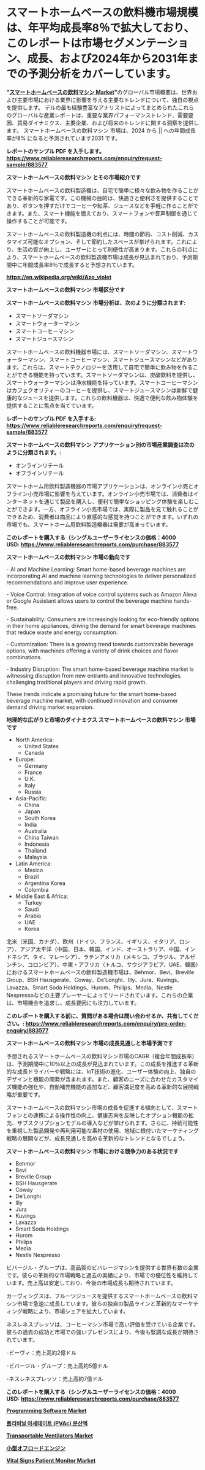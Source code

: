 <p><h1>スマートホームベースの飲料機市場規模は、年平均成長率8％で拡大しており、このレポートは市場セグメンテーション、成長、および2024年から2031年までの予測分析をカバーしています。</h1></p><p><strong>"<a href="https://www.reliableresearchreports.com/smart-home-based-beverage-machine-r883577">スマートホームベースの飲料マシン Market</a>"</strong>のグローバル市場概要は、世界および主要市場における業界に影響を与える主要なトレンドについて、独自の視点を提供します。 デルの最も経験豊富なアナリストによってまとめられたこれらのグローバルな産業レポートは、重要な業界パフォーマンストレンド、需要要因、貿易ダイナミクス、主要企業、および将来のトレンドに関する洞察を提供します。 スマートホームベースの飲料マシン 市場は、2024 から || への年間成長率が8% になると予測されています2031 です。</p>
<p><strong>レポートのサンプル PDF を入手します。</strong><strong><a href="https://www.reliableresearchreports.com/enquiry/request-sample/883577">https://www.reliableresearchreports.com/enquiry/request-sample/883577</a></strong></p>
<p><strong>スマートホームベースの飲料マシン とその市場紹介です</strong></p>
<p><p>スマートホームベースの飲料製造機は、自宅で簡単に様々な飲み物を作ることができる革新的な家電です。この機械の目的は、快適さと便利さを提供することであり、ボタンを押すだけでコーヒーや紅茶、ジュースなどを手軽に作ることができます。また、スマート機能を備えており、スマートフォンや音声制御を通じて操作することが可能です。</p><p>スマートホームベースの飲料製造機の利点には、時間の節約、コスト削減、カスタマイズ可能なオプション、そして節約したスペースが挙げられます。これにより、生活の質が向上し、ユーザーにとって利便性が高まります。これらの利点により、スマートホームベースの飲料製造機市場は成長が見込まれており、予測期間中に年間成長率8％で成長すると予想されています。</p><a href="https://en.wikipedia.org/wiki/Azo_violet"></a></p>
<p><strong><a href="https://en.wikipedia.org/wiki/Azo_violet">https://en.wikipedia.org/wiki/Azo_violet</a></strong></p>
<p><strong>スマートホームベースの飲料マシン&nbsp;市場区分です</strong><strong></strong></p>
<p><strong>スマートホームベースの飲料マシン 市場分析は、次のように分類されます:</strong>&nbsp;</p>
<p><ul><li>スマートソーダマシン</li><li>スマートウォーターマシン</li><li>スマートコーヒーマシン</li><li>スマートジュースマシン</li></ul></p>
<p><p>スマートホームベースの飲料機器市場には、スマートソーダマシン、スマートウォーターマシン、スマートコーヒーマシン、スマートジュースマシンなどがあります。これらは、スマートテクノロジーを活用して自宅で簡単に飲み物を作ることができる機能を持っています。スマートソーダマシンは、炭酸飲料を提供し、スマートウォーターマシンは浄水機能を持っています。スマートコーヒーマシンはカフェクオリティーのコーヒーを提供し、スマートジュースマシンは新鮮で健康的なジュースを提供します。これらの飲料機器は、快適で便利な飲み物体験を提供することに焦点を当てています。</p></p>
<p><strong>レポートのサンプル PDF を入手する: <a href="https://www.reliableresearchreports.com/enquiry/request-sample/883577">https://www.reliableresearchreports.com/enquiry/request-sample/883577</a></strong></p>
<p><strong> スマートホームベースの飲料マシン アプリケーション別の市場産業調査は次のように分類されます。:</strong></p>
<p><ul><li>オンラインリテール</li><li>オフラインリテール</li></ul></p>
<p><p>スマートホーム用飲料製造機器の市場アプリケーションは、オンライン小売とオフライン小売市場に影響を与えています。オンライン小売市場では、消費者はインターネットを通じて製品を購入し、便利で簡単なショッピング体験を楽しむことができます。一方、オフライン小売市場では、実際に製品を見て触れることができるため、消費者は商品により直感的な感覚を持つことができます。いずれの市場でも、スマートホーム用飲料製造機器は需要が高まっています。</p></p>
<p><strong>このレポートを購入する（シングルユーザーライセンスの価格：4000 USD:</strong><strong>&nbsp;<a href="https://www.reliableresearchreports.com/purchase/883577">https://www.reliableresearchreports.com/purchase/883577</a></strong></p>
<p><strong>スマートホームベースの飲料マシン 市場の動向です</strong></p>
<p><p>- AI and Machine Learning: Smart home-based beverage machines are incorporating AI and machine learning technologies to deliver personalized recommendations and improve user experience. </p><p>- Voice Control: Integration of voice control systems such as Amazon Alexa or Google Assistant allows users to control the beverage machine hands-free.</p><p>- Sustainability: Consumers are increasingly looking for eco-friendly options in their home appliances, driving the demand for smart beverage machines that reduce waste and energy consumption.</p><p>- Customization: There is a growing trend towards customizable beverage options, with machines offering a variety of drink choices and flavor combinations.</p><p>- Industry Disruption: The smart home-based beverage machine market is witnessing disruption from new entrants and innovative technologies, challenging traditional players and driving rapid growth.</p><p>These trends indicate a promising future for the smart home-based beverage machine market, with continued innovation and consumer demand driving market expansion.</p></p>
<p><strong>地理的な広がりと市場のダイナミクス スマートホームベースの飲料マシン 市場です</strong></p>
<p><ul>
    <li>
        North America:
        <ul>
            <li>United States</li>
            <li>Canada</li>
        </ul>
    </li>
    <li>
        Europe:
        <ul>
            <li>Germany</li>
            <li>France</li>
            <li>U.K.</li>
            <li>Italy</li>
            <li>Russia</li>
        </ul>
    </li>
    <li>
        Asia-Pacific:
        <ul>
            <li>China</li>
            <li>Japan</li>
            <li>South Korea</li>
            <li>India</li>
            <li>Australia</li>
            <li>China Taiwan</li>
            <li>Indonesia</li>
            <li>Thailand</li>
            <li>Malaysia</li>
        </ul>
    </li>
    <li>
        Latin America:
        <ul>
            <li>Mexico</li>
            <li>Brazil</li>
            <li>Argentina Korea</li>
            <li>Colombia</li>
        </ul>
    </li>
    <li>
        Middle East & Africa:
        <ul>
            <li>Turkey</li>
            <li>Saudi</li>
            <li>Arabia</li>
            <li>UAE</li>
            <li>Korea</li>
        </ul>
    </li>
    </ul></p>
<p><p>北米（米国、カナダ）、欧州（ドイツ、フランス、イギリス、イタリア、ロシア）、アジア太平洋（中国、日本、韓国、インド、オーストラリア、中国、インドネシア、タイ、マレーシア）、ラテンアメリカ（メキシコ、ブラジル、アルゼンチン、コロンビア）、中東・アフリカ（トルコ、サウジアラビア、UAE、韓国）におけるスマートホームベースの飲料製造機市場は、Behmor、Bevi、Breville Group、BSH Hausgerate、Coway、De’Longhi、Illy、Jura、Kuvings、Lavazza、Smart Soda Holdings、Hurom、Philips、Media、Nestle Nespressoなどの主要プレーヤーによってリードされています。これらの企業は、市場機会を追求し、成長要因にも注力しています。</p></p>
<p><strong>このレポートを購入する前に、質問がある場合は問い合わせるか、共有してください。:&nbsp;<a href="https://www.reliableresearchreports.com/enquiry/pre-order-enquiry/883577">https://www.reliableresearchreports.com/enquiry/pre-order-enquiry/883577</a></strong></p>
<p><strong>スマートホームベースの飲料マシン 市場の成長見通しと市場予測です</strong></p>
<p><p>予想されるスマートホームベースの飲料マシン市場のCAGR（複合年間成長率）は、予測期間中に10％以上の成長が見込まれています。この成長を推進する革新的な成長ドライバーや戦略には、IoT技術の進化、ユーザー体験の向上、独自のデザインと機能の開発が含まれます。また、顧客のニーズに合わせたカスタマイズ機能の強化や、自動補充機能の追加など、顧客満足度を高める革新的な展開戦略が重要です。</p><p>スマートホームベースの飲料マシン市場の成長を促進する傾向として、スマートフォンとの連携による操作性の向上、健康志向を反映したオプション機能の拡充、サブスクリプションモデルの導入などが挙げられます。さらに、持続可能性を重視した製品開発や再利用可能な素材の使用、地域に根付いたマーケティング戦略の展開などが、成長見通しを高める革新的なトレンドとなるでしょう。</p></p>
<p><strong>スマートホームベースの飲料マシン 市場における競争力のある状況です</strong></p>
<p><ul><li>Behmor</li><li>Bevi</li><li>Breville Group</li><li>BSH Hausgerate</li><li>Coway</li><li>De’Longhi</li><li>Illy</li><li>Jura</li><li>Kuvings</li><li>Lavazza</li><li>Smart Soda Holdings</li><li>Hurom</li><li>Philips</li><li>Media</li><li>Nestle Nespresso</li></ul></p>
<p><p>ビバージル・グループは、高品質のビバレージマシンを提供する世界有数の企業です。彼らの革新的な市場戦略と過去の実績により、市場での優位性を維持しています。売上高は安定しており、今後の市場成長も期待されています。</p><p>カーヴィングスは、フルーツジュースを提供するスマートホームベースの飲料マシン市場で急速に成長しています。彼らの独自の製品ラインと革新的なマーケティング戦略により、市場シェアを拡大しています。</p><p>ネスレネスプレッソは、コーヒーマシン市場で高い評価を受けている企業です。彼らの過去の成功と市場での強いプレゼンスにより、今後も堅調な成長が期待されています。</p><p>-ビーヴィ：売上高約2億ドル</p><p>-ビバージル・グループ：売上高約5億ドル</p><p>-ネスレネスプレッソ：売上高約7億ドル</p></p>
<p><strong>このレポートを購入する（シングルユーザーライセンスの価格：4000 USD:</strong>&nbsp;<strong><a href="https://www.reliableresearchreports.com/purchase/883577">https://www.reliableresearchreports.com/purchase/883577</a></strong></p>
<p><strong><p><a href="https://github.com/markusgodoy/Market-Research-Report-List-5/blob/main/programming-software-market.md">Programming Software Market</a></p><p><a href="https://github.com/LuckeyCorbin/Market-Research-Report-List-2/blob/main/5534352107913.md">폴리비닐 아세테이트 (PVAc) 분산액</a></p><p><a href="https://medium.com/@luke.russell779/transportable-ventilators-market-outlook-and-forecast-from-2024-to-2031-9e9692b2514c">Transportable Ventilators Market</a></p><p><a href="https://github.com/DanykaKilback/Market-Research-Report-List-2/blob/main/172745187088.md">小型オフロードエンジン</a></p><p><a href="https://medium.com/@jeancoleman732/global-vital-signs-patient-monitor-market-sector-2024-2031-market-metrics-and-market-strategic-7cb5e0ce3b7a">Vital Signs Patient Monitor Market</a></p></strong></p>